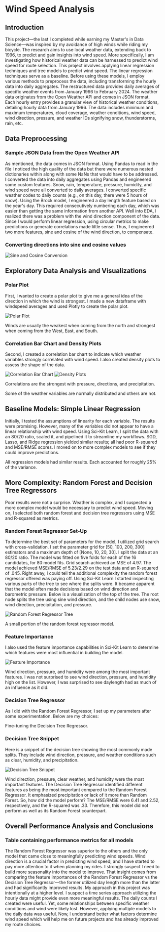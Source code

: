 # Wind Speed Analysis

## Introduction
This project—the last I completed while earning my Master's in Data Science—was inspired by my avoidance of high winds while riding my bicycle. The research aims to use local weather data, extending back to 1996, to predict and gain insights into wind speed.
More specifically, I am investigating how historical weather data can be harnessed to predict wind speed for route selection. This project involves applying linear regression techniques and tree models to predict wind speed. The linear regression techniques serve as a baseline. Before using these models, I employ various methods to preprocess the data, including transforming the hourly data into daily aggregates. The restructured data provides daily averages of specific weather events from January 1996 to February 2024.
The weather data originates from the Open Weather API and comes in JSON format. Each hourly entry provides a granular view of historical weather conditions, detailing hourly data from January 1996. The data includes minimum and maximum temperatures, cloud coverage, weather conditions, wind speed, wind direction, pressure, and weather IDs signifying snow, thunderstorms, rain, etc.

## Data Preprocessing

### Sample JSON Data from the Open Weather API
As mentioned, the data comes in JSON format. Using Pandas to read in the file I noticed the high quality of the data but there were numerous nested dictionaries within along with some NaNs that would have to be addressed.
I converted the data into daily aggregates using Pandas and engineered some custom features.
Snow, rain, temperature, pressure, humidity, and wind speed were all converted to daily averages.
I converted specific weather codes to daily counts (e.g., on this day, there were 5 hours of snow).
Using the Brock model, I engineered a day length feature based on the year's day. This required consecutively numbering each day, which was easier than getting the same information from another API.
Well into EDA, I realized there was a problem with the wind direction component of the data. Since I would perform linear regression, using circular metrics to make predictions or generate correlations made little sense. Thus, I engineered two more features, sine and cosine of the wind direction, to compensate.

### Converting directions into sine and cosine values

![Sine and Cosine Conversion](./wind_speed_55033/images/sine.jpg)

## Exploratory Data Analysis and Visualizations

### Polar Plot
First, I wanted to create a polar plot to give me a general idea of the direction in which the wind is strongest. I made a new dataframe with windspeed averages and used Plotly to create the polar plot.

![Polar Plot](path/to/your/image/polar_plot.png)

Winds are usually the weakest when coming from the north and strongest when coming from the West, East, and South.

### Correlation Bar Chart and Density Plots
Second, I created a correlation bar chart to indicate which weather variables strongly correlated with wind speed. I also created density plots to assess the shape of the data.

![Correlation Bar Chart](path/to/your/image/correlation_bar_chart.png)
![Density Plots](path/to/your/image/density_plots.png)

Correlations are the strongest with pressure, directions, and precipitation.

Some of the weather variables are normally distributed and others are not.

## Baseline Models: Simple Linear Regression
Initially, I tested the assumptions of linearity for each variable. The results were promising. However, many of the variables did not appear to have a linear relationship with wind speed. Using Sci-Kit Learn, I split the data with an 80/20 ratio, scaled it, and pipelined it to streamline my workflows.
SGD, Lasso, and Ridge regression yielded similar results; all had poor R-squared and MSE/RMSE scores. I moved on to more complex models to see if they could improve predictions.

All regression models had similar results. Each accounted for roughly 25% of the variance.

## More Complexity: Random Forest and Decision Tree Regressors
Poor results were not a surprise. Weather is complex, and I suspected a more complex model would be necessary to predict wind speed. Moving on, I selected both random forest and decision tree regressors using MSE and R-squared as metrics.

### Random Forest Regressor Set-Up
To determine the best set of parameters for the model, I utilized grid search with cross-validation. I set the parameter grid for [50, 100, 200, 300] estimators and a maximum depth of [None, 10, 20, 30]. I split the data at an 80/20 ratio. The model was fitted on five folds for each of the 16 candidates, for 80 model fits. Grid search achieved an MSE of 4.97.
The model achieved MSE/RMSE of 5.23/2.29 on the test data and an R-squared of .045. Right away, I could tell the additional complexity the random forest regressor offered was paying off.
Using Sci-Kit Learn I started inspecting various parts of the tree to see where the splits were. It became apparent that the model often made decisions based on wind direction and barometric pressure. Below is a visualization of the top of the tree. The root node splits the tree using sine wind direction, and the child nodes use snow, wind direction, precipitation, and pressure.

![Random Forest Regressor Tree](path/to/your/image/random_forest_tree.png)

A small portion of the random forest regressor model.

### Feature Importance
I also used the feature importance capabilities in Sci-Kit Learn to determine which features were most influential in building the model.

![Feature Importance](path/to/your/image/feature_importance.png)

Wind direction, pressure, and humidity were among the most important features.
I was not surprised to see wind direction, pressure, and humidity high on the list. However, I was surprised to see daylength had as much of an influence as it did.

### Decision Tree Regressor
As I did with the Random Forest Regressor, I set up my parameters after some experimentation. Below are my choices:

Fine-tuning the Decision Tree Regressor.

### Decision Tree Snippet
Here is a snippet of the decision tree showing the most commonly made splits. They include wind direction, pressure, and weather conditions such as clear, humidity, and precipitation.

![Decision Tree Snippet](path/to/your/image/decision_tree_snippet.png)

Wind direction, pressure, clear weather, and humidity were the most important features.
The Decision Tree Regressor identified different features as being the most important compared to the Random Forest Regressor. It emphasized precipitation or lack of it more than Random Forest. So, how did the model perform? The MSE/RMSE were 6.41 and 2.52, respectively, and the R-squared was .33. Therefore, this model did not perform as well as its Random Forest counterpart.

## Overall Performance Analysis and Conclusions
### Table containing performance metrics for all models
The Random Forest Regressor was superior to the others and the only model that came close to meaningfully predicting wind speeds. Wind direction is a crucial factor in predicting wind speed, and I have started to pay more attention to it when planning my rides. I strongly suspect I need to build more seasonality into the model to improve. That insight comes from comparing the feature importances of the Random Forest Regressor vs the Decision Tree Regressor—the former utilized day length more than the latter and had significantly improved results.
My approach in this project was intentionally at a higher level. I suspect a time series approach utilizing the hourly data might provide even more meaningful results. The daily counts I created were useful. Yet, some relationships between specific weather conditions and wind were likely lost.
However, applying multiple models to the daily data was useful. Now, I understand better what factors determine wind speed which will help me on future projects and has already improved my route choices.
